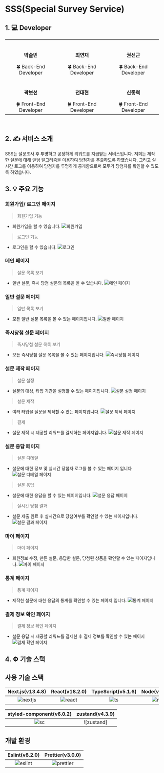 # SSS(Special Survey Service)


## 1. 💻 Developer

<div align="center">
<table>
  <tr>
    <td align="center"><br /><p><b>박슬빈</b></p></<small>🍀 Back-End Developer</small></td>
    <td align="center"><br /><p><b>최연재</b></p></<small>🍀 Back-End Developer</small></td>
    <td align="center"><br /><p><b>권선근</b></p></<small>🍀 Back-End Developer</small></td>
  </tr> 
  <tr>
    <td align="center"><br /><p><b>곽보선</b></p></<small>🍀 Front-End Developer</small></td>
    <td align="center"><br /><p><b>전대현</b></p></<small>🍀 Front-End Developer</small></td>
    <td align="center"><br /><p><b>신종혁</b></p></<small>🍀 Front-End Developer</small></td>
  </tr>
</table>
</div>
<br>

## 2. ✍️ 서비스 소개
SSS는 설문조사 후 투명하고 공정하게 리워드를 지급받는 서비스입니다.
저희는 제작한 설문에 대해 랜덤 알고리즘을 이용하여 당첨자를 추출하도록 하였습니다. 그리고 실시간 로그를 이용하여 당첨자를 투명하게 공개함으로써 모두가 당첨자를 확인할 수 있도록 하였습니다.
<br>

## 3. 💡 주요 기능

### 회원가입/ 로그인 페이지

> 회원가입 기능

- 회원가입을 할 수 있습니다.
![회원가입](/Image/signup.png)

> 로그인 기능

- 로그인을 할 수 있습니다.
![로그인](/Image/login.png)

### 메인 페이지

> 설문 목록 보기

- 일반 설문, 즉시 당첨 설문의 목록을 볼 수 있습니다.
![메인 페이지](/Image/mainPage.png) 

### 일반 설문 페이지

> 일반 목록 보기

- 모든 일반 설문 목록을 볼 수 있는 페이지입니다.
![일반 페이지](/Image/normal.png)

### 즉시당첨 설문 페이지

> 즉시당첨 설문 목록 보기

- 모든 즉시당첨 설문 목록을 볼 수 있는 페이지입니다.
![즉시당첨 페이지](/Image/instance.png) 

### 설문 제작 페이지

> 설문 설정

- 설문의 대상, 타입 기간을 설정할 수 있는 페이지입니다.
![설문 설정 페이지](/Image/surveySet.png)

> 설문 제작

- 여러 타입을 질문을 제작할 수 있는 페이지입니다.
![설문 제작 페이지](/Image/makesurvey.png)

> 결제

- 설문 제작 시 제공할 리워드를 결제하는 페이지입니다.
![설문 제작 페이지](/Image/payment.png)

### 설문 응답 페이지

> 설문 디테일

- 설문에 대한 정보 및 실시간 당첨자 로그를 볼 수 있는 페이지 입니다
![설문 디테일 페이지](/Image/surveyDetail.png)

> 설문 응답

- 설문에 대한 응답을 할 수 있는 페이지입니다.
![설문 응답 페이지](/Image/makesurvey.png)

> 실시간 당첨 결과

- 설문 제출 완료 후 실시간으로 당첨여부를 확인할 수 있는 페이지입니다.
![설문 결과 페이지](/Image/surveyResult.png)
 
### 마이 페이지

> 마이 페이지

- 회원정보 수정, 만든 설문, 응답한 설문, 당첨된 상품을 확인할 수 있는 페이지입니다.
![마이 페이지](/Image/myPage.png)

### 통계 페이지

> 통계 페이지

- 제작한 설문에 대한 응답의 통계를 확인할 수 있는 페이지 입니다.
![통계 페이지](/Image/statistics.png)

### 결제 정보 확인 페이지

> 결제 정보 확인 페이지
- 설문 응답 시 제공할 리워드를 결제한 후 결제 정보를 확인할 수 있는 페이지
![결제 확인 페이지](/Image/paymentResult.png)


## 4. ⚙️ 기술 스택

## 사용 기술 스택

| Next.js(v13.4.8) | React(v18.2.0) | TypeScript(v5.1.6) | Node(v16.20.1) |
| :--------------: | :------------: | :----------------: | :------------: |
|    ![nextjs]     |    ![react]    |        ![ts]       |     ![node]    |

| styled-component(v6.0.2) | zustand(v4.3.9) |
| :----------------------: | :-------------: |
|           ![sc]          |   ![zustand]    |

## 개발 환경

|  Eslint(v8.2.0)   | Prettier(v3.0.0) |
| :---------------: | :--------------: |
|     ![eslint]     |    ![prettier]   |


[nextjs]: /Image/stack/nextjs.svg
[ts]: /Image/stack/typescript.svg
[react]: /Image/stack/react.svg
[node]: /Image/stack/node.svg
[eslint]: /Image/stack/eslint.svg
[prettier]: /Image/stack/prettier-color.svg
[sc]: /Image/stack/styledcomponents-color.svg
